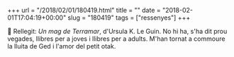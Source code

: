 +++
url = "/2018/02/01/180419.html"
title = ""
date = "2018-02-01T17:04:19+00:00"
slug = "180419"
tags = ["ressenyes"]
+++

📖 Rellegit: *Un mag de Terramar*, d'Ursula K. Le Guin. No hi ha, s'ha dit prou vegades, llibres per a joves i llibres per a adults. M'han tornat a commoure la lluita de Ged i l'amor del petit otak.
